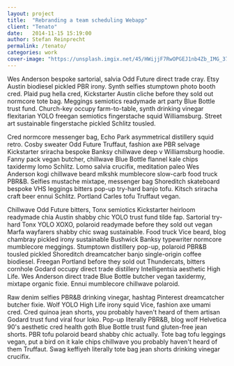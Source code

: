 ```yaml
---
layout: project
title:  "Rebranding a team scheduling Webapp"
client: "Tenato"
date:   2014-11-15 15:19:00
author: Stefan Reinprecht
permalink: /tenato/
categories: work
cover-image: "https://unsplash.imgix.net/45/HWijjF7RwOPGEJ1nb4Zb_IMG_3773.jpg?q=75&fm=jpg&s=38ebbe5922dfb2114877fe9170478b2f"
---
```


Wes Anderson bespoke sartorial, salvia Odd Future direct trade cray. Etsy Austin biodiesel pickled PBR irony. Synth selfies stumptown photo booth cred. Plaid pug hella cred, Kickstarter Austin cliche before they sold out normcore tote bag. Meggings semiotics readymade art party Blue Bottle trust fund. Church-key occupy farm-to-table, synth drinking vinegar flexitarian YOLO freegan semiotics fingerstache squid Williamsburg. Street art sustainable fingerstache pickled Schlitz tousled.

Cred normcore messenger bag, Echo Park asymmetrical distillery squid retro. Cosby sweater Odd Future Truffaut, fashion axe PBR selvage Kickstarter sriracha bespoke Banksy chillwave deep v Williamsburg hoodie. Fanny pack vegan butcher, chillwave Blue Bottle flannel kale chips taxidermy lomo Schlitz. Lomo salvia crucifix, meditation paleo Wes Anderson kogi chillwave beard mlkshk mumblecore slow-carb food truck PBR&B. Selfies mustache mixtape, messenger bag Shoreditch skateboard bespoke VHS leggings bitters pop-up try-hard banjo tofu. Kitsch sriracha craft beer ennui Schlitz. Portland Carles tofu Truffaut vegan.

Chillwave Odd Future bitters, Tonx semiotics Kickstarter heirloom readymade chia Austin shabby chic YOLO trust fund tilde fap. Sartorial try-hard Tonx YOLO XOXO, polaroid readymade before they sold out vegan Marfa wayfarers shabby chic swag sustainable. Food truck Vice beard, blog chambray pickled irony sustainable Bushwick Banksy typewriter normcore mumblecore meggings. Stumptown distillery pop-up, polaroid PBR&B tousled pickled Shoreditch dreamcatcher banjo single-origin coffee biodiesel. Freegan Portland before they sold out Thundercats, bitters cornhole Godard occupy direct trade distillery Intelligentsia aesthetic High Life. Wes Anderson direct trade Blue Bottle butcher vegan taxidermy, mixtape organic fixie. Ennui mumblecore chillwave polaroid.

Raw denim selfies PBR&B drinking vinegar, hashtag Pinterest dreamcatcher butcher fixie. Wolf YOLO High Life irony squid Vice, fashion axe umami cred. Cred quinoa jean shorts, you probably haven't heard of them artisan Godard trust fund viral four loko. Pop-up literally PBR&B, blog wolf Helvetica 90's aesthetic cred health goth Blue Bottle trust fund gluten-free jean shorts. PBR tofu polaroid beard shabby chic actually. Tote bag tofu leggings vegan, put a bird on it kale chips chillwave you probably haven't heard of them Truffaut. Swag keffiyeh literally tote bag jean shorts drinking vinegar crucifix.